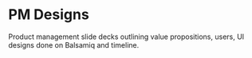 # PM Designs
Product management slide decks outlining value propositions, users, UI designs done on Balsamiq and timeline. 
